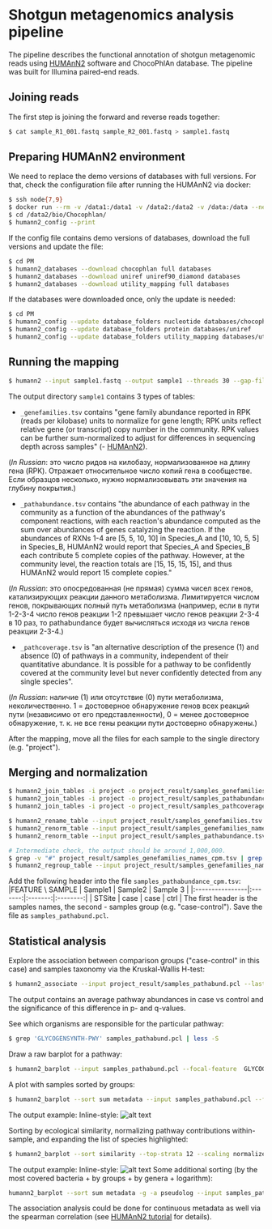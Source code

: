 # Shotgun metagenomics analysis pipeline
The pipeline describes the functional annotation of shotgun metagenomic reads using [HUMAnN2](https://bitbucket.org/biobakery/humann2/wiki/Home) software and ChocoPhlAn database. 
The pipeline was built for Illumina paired-end reads. 

## Joining reads
The first step is joining the forward and reverse reads together:
```bash
$ cat sample_R1_001.fastq sample_R2_001.fastq > sample1.fastq
```

## Preparing HUMAnN2 environment
We need to replace the demo versions of databases with full versions. For that, check the configuration file after running the HUMAnN2 via docker:
```bash
$ ssh node{7,9}
$ docker run --rm -v /data1:/data1 -v /data2:/data2 -v /data:/data --net=host -it biobakery/humann2:latest bash
$ cd /data2/bio/Chocophlan/
$ humann2_config --print
```
If the config file contains demo versions of databases, download the full versions and update the file:
```bash
$ cd PM
$ humann2_databases --download chocophlan full databases
$ humann2_databases --download uniref uniref90_diamond databases
$ humann2_databases --download utility_mapping full databases
```
If the databases were downloaded once, only the update is needed:
```bash
$ cd PM
$ humann2_config --update database_folders nucleotide databases/chocophlan
$ humann2_config --update database_folders protein databases/uniref
$ humann2_config --update database_folders utility_mapping databases/utility_mapping
```
## Running the mapping
```bash
$ humann2 --input sample1.fastq --output sample1 --threads 30 --gap-fill on --search-mode uniref90 --memory-use maximum
```
The output directory `sample1` contains 3 types of tables:
- `_genefamilies.tsv` contains "gene family abundance reported in RPK (reads per kilobase) units to normalize for gene length; RPK units reflect relative gene (or transcript) copy number in the community. RPK values can be further sum-normalized to adjust for differences in sequencing depth across samples" (- [HUMAnN2](https://bitbucket.org/biobakery/humann2/wiki/Home)).

(*In Russian*: это число ридов на килобазу, нормализованное на длину гена (RPK). Отражает относительное число копий гена в сообществе. Если образцов несколько, нужно нормализовывать эти значения на глубину покрытия.)
- `_pathabundance.tsv` contains "the abundance of each pathway in the community as a function of the abundances of the pathway's component reactions, with each reaction's abundance computed as the sum over abundances of genes catalyzing the reaction. If the abundances of RXNs 1-4 are [5, 5, 10, 10] in Species_A and [10, 10, 5, 5] in Species_B, HUMAnN2 would report that Species_A and Species_B each contribute 5 complete copies of the pathway. However, at the community level, the reaction totals are [15, 15, 15, 15], and thus HUMAnN2 would report 15 complete copies."

(*In Russian*: это опосредованная (не прямая) сумма чисел всех генов, катализирующих реакции данного метаболизма. Лимитируется числом генов, покрывающих полный путь метаболизма (например, если в пути 1-2-3-4 число генов реакции 1-2 превышает число генов реакции 2-3-4 в 10 раз, то pathabundance будет вычисляться исходя из числа генов реакции 2-3-4.)
- `_pathcoverage.tsv` is "an alternative description of the presence (1) and absence (0) of pathways in a community, independent of their quantitative abundance. It is possible for a pathway to be confidently covered at the community level but never confidently detected from any single species".

(*In Russian*: наличие (1) или отсутствие (0) пути метаболизма, неколичественно. 1 = достоверное обнаружение генов всех реакций пути (независимо от его представленности), 0 = менее достоверное обнаружение, т. к. не все гены реакции пути достоверно обнаружены.)

After the mapping, move all the files for each sample to the single directory (e.g. "project").

## Merging and normalization
```bash
$ humann2_join_tables -i project -o project_result/samples_genefamilies.tsv --file_name genefamilies
$ humann2_join_tables -i project -o project_result/samples_pathabundance.tsv --file_name pathabundance
$ humann2_join_tables -i project -o project_result/samples_pathcoverage.tsv --file_name pathcoverage
```
```bash
$ humann2_rename_table --input project_result/samples_genefamilies.tsv --output project_result/samples_genefamilies_names.tsv --names uniref90
$ humann2_renorm_table --input project_result/samples_genefamilies_names.tsv --output project_result/samples_genefamilies_names_cpm.tsv --units cpm --update-snames
$ humann2_renorm_table --input project_result/samples_pathabundance.tsv --output project_result/samples_pathabundance_cpm.tsv --units cpm --update-snames
```
```bash
# Intermediate check, the output should be around 1,000,000.
$ grep -v "#" project_result/samples_genefamilies_names_cpm.tsv | grep -v "|" | cut -f2 | python -c "import sys; print sum(float(l) for l in sys.stdin)"
$ humann2_regroup_table --input project_result/samples_genefamilies_names_cpm.tsv --output project_result/samples_ko_cpm.tsv --groups uniref90_ko
```
Add the following header into the file `samples_pathabundance_cpm.tsv`:
|FEATURE \ SAMPLE | Sample1 | Sample2 | Sample 3 | 
|:----------------|:-------:|:-------:|:--------:|
|     STSite      |  case   |  case   |   ctrl   |
The first header is the samples names, the second - samples group (e.g. "case-control"). Save the file as `samples_pathabund.pcl`.

## Statistical analysis
Explore the association between comparison groups ("case-control" in this case) and samples taxonomy via the Kruskal-Wallis H-test:
```bash
$ humann2_associate --input project_result/samples_pathabund.pcl --last-metadatum STSite --focal-metadatum STSite --focal-type categorical --output project_result/samples_stats.txt
```
The output contains an average pathway abundances in case vs control and the significance of this difference in p- and q-values. 

See which organisms are responsible for the particular pathway: 
```bash
$ grep 'GLYCOGENSYNTH-PWY' samples_pathabund.pcl | less -S
```
Draw a raw barplot for a pathway:
```bash
$ humann2_barplot --input samples_pathabund.pcl --focal-feature  GLYCOGENSYNTH-PWY --focal-metadatum STSite --last-metadatum STSite --output glycogen.png
```
A plot with samples sorted by groups:
```bash
$ humann2_barplot --sort sum metadata --input samples_pathabund.pcl --focal-feature GLYCOGENSYNTH-PWY --focal-metadatum STSite --last-metadatum STSite --output glycogen2.png
```
The output example:
Inline-style: 
![alt text](https://github.com/boulygina/bioinformatics-pipelines/Shotgun_metagenome_analysis/chorismate_biosynthesis_I_sorted.png "Sorted_plot")

Sorting by ecological similarity, normalizing pathway contributions within-sample, and expanding the list of species highlighted:
```bash
$ humann2_barplot --sort similarity --top-strata 12 --scaling normalize --input samples_pathabund.pcl --focal-feature GLYCOGENSYNTH-PWY --focal-metadatum STSite --last-metadatum STSite --output glycogen3.png
```
The output example:
Inline-style: 
![alt text](https://github.com/boulygina/bioinformatics-pipelines/Shotgun_metagenome_analysis/chorismate_biosynthesis_I_grouped.png "Grouped_plot")
Some additional sorting (by the most covered bacteria + by groups + by genera + logarithm):
```bash
humann2_barplot --sort sum metadata -g -a pseudolog --input samples_pathabund.pcl --focal-feature PWY-1269 --focal-metadatum STSite --last-metadatum STSite --output plot.png
```
The association analysis could be done for continuous metadata as well via the spearman correlation (see [HUMAnN2 tutorial](https://bitbucket.org/biobakery/biobakery/wiki/humann2) for details).

